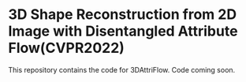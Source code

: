 # 3D Shape Reconstruction from 2D Image with Disentangled Attribute Flow(CVPR2022)

This repository contains the code for 3DAttriFlow.
Code coming soon.
